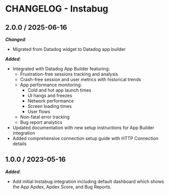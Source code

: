 # CHANGELOG - Instabug

## 2.0.0 / 2025-06-16

***Changed***:

* Migrated from Datadog widget to Datadog app builder

***Added***:

* Integrated with Datadog App Builder featuring:
  * Frustration-free sessions tracking and analysis
  * Crash-free session and user metrics with historical trends
  * App performance monitoring:
    * Cold and hot app launch times
    * UI hangs and freezes
    * Network performance
    * Screen loading times
    * User flows
  * Non-fatal error tracking
  * Bug report analytics
* Updated documentation with new setup instructions for App Builder integration
* Added comprehensive connection setup guide with HTTP Connection details

## 1.0.0 / 2023-05-16

***Added***:
* Add initial Instabug integration including default dashboard which shows the App Apdex, Apdex Score, and Bug Reports.